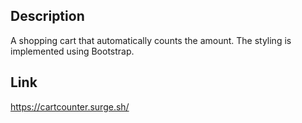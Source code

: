 ## Description

A shopping cart that automatically counts the amount. The styling is implemented using Bootstrap.

## Link

https://cartcounter.surge.sh/
